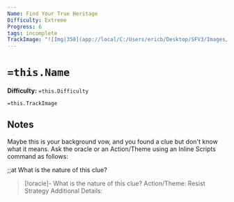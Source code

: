 ```yaml
---
Name: Find Your True Heritage
Difficulty: Extreme
Progress: 6
tags: incomplete
TrackImage: "![Img|350](app://local/C:/Users/ericb/Desktop/SFV3/Images/IS_Shortcut_Images/ProgressTracks/progress-track-6.svg)"
---
```


# `=this.Name`
**Difficulty:** `=this.Difficulty`

`=this.TrackImage`

## Notes
Maybe this is your background vow, and you found a clue but don't know what it means.  Ask the oracle or an Action/Theme using an Inline Scripts command as follows:

;;at What is the nature of this clue?

> [!oracle]- What is the nature of this clue? Action/Theme: Resist Strategy
> Additional Details: 

